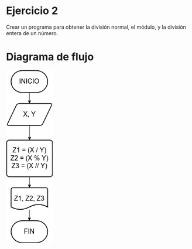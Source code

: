 # Ejercicio 2

Crear un programa para obtener la división normal, el módulo, y la división entera de un número.

# Diagrama de flujo

![Diagrama](cociente-residuo.png)
